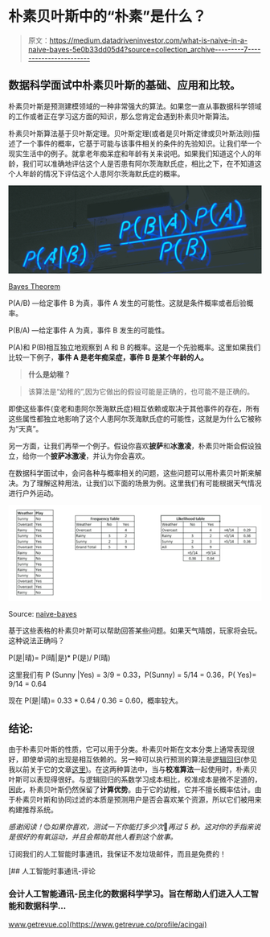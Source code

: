 # 朴素贝叶斯中的“朴素”是什么？

> 原文：<https://medium.datadriveninvestor.com/what-is-naive-in-a-naive-bayes-5e0b33dd05d4?source=collection_archive---------7----------------------->

## 数据科学面试中朴素贝叶斯的基础、应用和比较。

朴素贝叶斯是预测建模领域的一种非常强大的算法。如果您一直从事数据科学领域的工作或者正在学习这方面的知识，那么您肯定会遇到朴素贝叶斯算法。

朴素贝叶斯算法基于贝叶斯定理。贝叶斯定理(或者是贝叶斯定律或贝叶斯法则)描述了一个事件的概率，它基于可能与该事件相关的条件的先验知识。让我们举一个现实生活中的例子。就拿老年痴呆症和年龄有关来说吧。如果我们知道这个人的年龄，我们可以准确地评估这个人是否患有阿尔茨海默氏症，相比之下，在不知道这个人年龄的情况下评估这个人患阿尔茨海默氏症的概率。

![](img/aa8540efde7cfd75ca1b9a172e44b646.png)

[Bayes Theorem](https://en.wikipedia.org/wiki/Bayes%27_theorem)

P(A/B) —给定事件 B 为真，事件 A 发生的可能性。这就是条件概率或者后验概率。

P(B/A) —给定事件 A 为真，事件 B 发生的可能性。

P(A)和 P(B)相互独立地观察到 A 和 B 的概率。这是一个先验概率。这里如果我们比较一下例子，**事件 A 是老年痴呆症，事件 B 是某个年龄的人。**

> **什么是幼稚？**

> 该算法是“幼稚的”,因为它做出的假设可能是正确的，也可能不是正确的。

即使这些事件(变老和患阿尔茨海默氏症)相互依赖或取决于其他事件的存在，所有这些属性都独立地影响了这个人患阿尔茨海默氏症的可能性，这就是为什么它被称为“天真”。

另一方面，让我们再举一个例子。假设你喜欢**披萨**和**冰激凌**，朴素贝叶斯会假设独立，给你一个**披萨冰激凌**，并认为你会喜欢。

在数据科学面试中，会问各种与概率相关的问题，这些问题可以用朴素贝叶斯来解决。为了理解这种用法，让我们以下面的场景为例。这里我们有可能根据天气情况进行户外运动。

![](img/2195b32a21f379e601076759788391dc.png)

Source: [naive-bayes](https://www.analyticsvidhya.com/blog/2017/09/naive-bayes-explained/)

基于这些表格的朴素贝叶斯可以帮助回答某些问题。如果天气晴朗，玩家将会玩。这种说法正确吗？

P(是|晴)= P(晴|是)* P(是)/ P(晴)

这里我们有 P (Sunny |Yes) = 3/9 = 0.33，P(Sunny) = 5/14 = 0.36，P( Yes)= 9/14 = 0.64

现在 P(是|晴)= 0.33 * 0.64 / 0.36 = 0.60，概率较大。

## 结论:

由于朴素贝叶斯的性质，它可以用于分类。朴素贝叶斯在文本分类上通常表现很好，即使单词的出现是相互依赖的。另一种可以执行预测的算法是[逻辑回归](https://medium.com/acing-ai/data-science-and-machine-learning-interview-questions-and-solutions-8aa2cbc02711)(参见我以前关于它的文章[这里](https://medium.com/acing-ai/data-science-and-machine-learning-interview-questions-and-solutions-8aa2cbc02711))。在这两种算法中，当与**校准算法**一起使用时，朴素贝叶斯可以表现得很好。与逻辑回归的系数学习成本相比，校准成本是微不足道的，因此，朴素贝叶斯仍然保留了**计算优势**。由于它的幼稚，它并不擅长概率估计。由于朴素贝叶斯和协同过滤的本质是预测用户是否会喜欢某个资源，所以它们被用来构建推荐系统。

*感谢阅读！*😊*如果你喜欢，测试一下你能打多少次*👏*再过 5 秒。这对你的手指来说是很好的有氧运动，并且会帮助其他人看到这个故事。*

订阅我们的人工智能时事通讯，我保证不发垃圾邮件，而且是免费的！

[](https://www.getrevue.co/profile/acingai) [## 人工智能时事通讯-评论

### 会计人工智能通讯-民主化的数据科学学习。旨在帮助人们进入人工智能和数据科学…

www.getrevue.co](https://www.getrevue.co/profile/acingai)